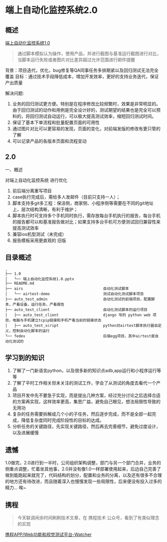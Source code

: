 # 端上自动化监控系统2.0

## 概述

[端上自动化监控系统1.0](https://www.yuque.com/office/yuque/0/2020/pptx/1347081/1605783551970-1fcda486-c215-4e7e-9ac7-98cfdcd01ead.pptx) 

> 通过脚本模拟认为操作，使用产品，并进行截图与基准运行截图进行对比，当脚本运行失败或者图片对比差异超过允许范围进行邮件提醒

背景：项目迭代，优化，bug修复等QA同事任务多排期紧以及回归测试无法完全覆盖
目标：通过技术手段降低成本，增加开发效率，更好的支持业务迭代，保证产出质量

解决问题:
1. 业务的回归测试更方便。特别是在程序修改比较频繁时，效果是非常明显的。由于回归测试的动作和用例是完全设计好的，测试期望的结果也是完全可以预料的，将回归测试自动运行，可以极大提高测试效率，缩短回归测试时间。
2. 保证了基本下单流程和批量配置页面的可用性
3. 通过图片对比可以更容易的发现，页面的变化，对前端发版的修改有更只管的了解
4. 可以记录产品的各版本页面和流程变动

## 2.0

一、概述

对端上自动化监控系统 进行优化

1. 前后端分离重写项目
2. case执行完成后，需给多人发邮件（目前只支持一人）；
3. 脚本支持多git多工程：保洁侧，商家侧、小程序侧等需要在不同的git地址上，层次结构清晰，有利于维护；
4. 脚本执行时可支持多个手机同时执行，需存放每台手机执行的报告，每台手机的报告都可以和基准报告做对比；如果支持多台手机可方便测试回归兼容性来提高测试效率
5. 兼容ios机型测试（未完成）
6. 报告模板采用更直观的 旧版

## 目录概述

```
.
├── 1.0
│   └── 端上自动化监控系统1.0.pptx 
├── README.md
├── airs                                    自动化测试脚本
│   └── airtest-demo                        测试自动化测试脚本项目
├── auto_test_admin                         自动化测试的前端项目，配置脚本，产看设备，运行任务，产看报告
├── auto_test_client                        自动化测试脚本的运行项目
│   ├── auto_test_client                    django 写的 python web 项目，电脑与手机建立tcpip链接和手机产看当前的链接状态
│   ├── auto_test_script                    python对airtest脚本执行器自定义，控制自动化脚本的运行
└── fedev                                   后端egg项目，其中airtest是自动化测试的
```

## 学习到的知识

1. 了解了一门新语言python，以及很多新的知识点adb,app运行和小程序运行等等 
2. 了解了平时工作相关但未关注的测试工作，学会了从测试的角度去看代一个产品
3. 项目开发中先不要急于实现，而是提出几种方案，经过充分讨论之后选择合适的方案再实现，这样效率更高，集思广益，避免自己眼见，想法局限性导致的无用功
4. 复杂的任务需要拆解成几个小的子任务，然后逐步完成，而不是全部一起完成，降低复杂度同时完成阶段性的目标的达成。
5. 分析任务的关键路径，先实现关键路径，然后再去完善细节，避免过度设计，以及进展缓慢


## 遗憾

1.0做完，2.0进行到一半时，公司组织架构调整，部门与另一个部门合并，业务的侧重点调整，忙着坐其他事，2.0并没有像1.0一样部署使用起来，后边自己完善了做到能跑起来就完了，代码结构的划分，配置和业务的分离，以及还有很多不合理的地方还有待改进，而且随着深入也慢慢发现一些局限性，后来便没有投入过多的精力... 唉~

## 携程

> 今天联调闲余时间刷刷技术文章，在 携程技术 公众号，看到了有类似理念的实现

[携程APP/Web功能和视觉测试平台-Watcher](https://mp.weixin.qq.com/s/7wJDGMunnzl8rCl9nZfahA)

